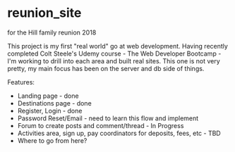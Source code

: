# reunion_site
for the Hill family reunion 2018

This project is my first "real world" go at web development. Having recently completed Colt Steele's Udemy course - The Web Developer Bootcamp - I'm working to drill into each area and built real sites. This one is not very pretty, my main focus has been on the server and db side of things.

Features:
- Landing page - done
- Destinations page - done
- Register, Login - done
- Password Reset/Email - need to learn this flow and implement
- Forum to create posts and comment/thread - In Progress
- Activities area, sign up, pay coordinators for deposits, fees, etc - TBD
- Where to go from here?
